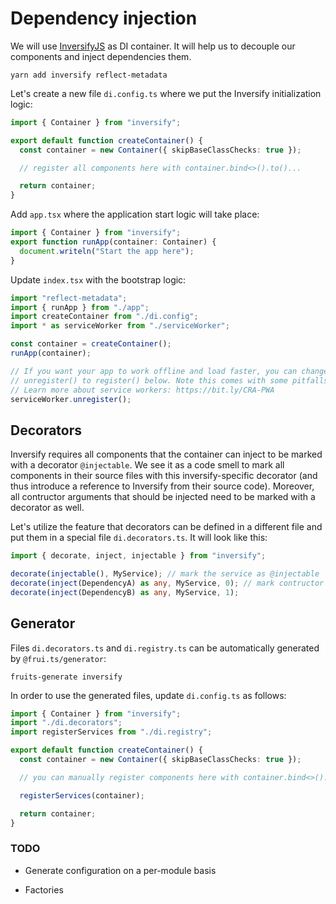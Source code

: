# Dependency injection

We will use [InversifyJS](http://inversify.io/) as DI container. It will help us to decouple our components and inject dependencies them.

    yarn add inversify reflect-metadata

Let's create a new file `di.config.ts` where we put the Inversify initialization logic:

```ts
import { Container } from "inversify";

export default function createContainer() {
  const container = new Container({ skipBaseClassChecks: true });

  // register all components here with container.bind<>().to()...

  return container;
}
```

Add `app.tsx` where the application start logic will take place:

```ts
import { Container } from "inversify";
export function runApp(container: Container) {
  document.writeln("Start the app here");
}
```

Update `index.tsx` with the bootstrap logic:

```ts
import "reflect-metadata";
import { runApp } from "./app";
import createContainer from "./di.config";
import * as serviceWorker from "./serviceWorker";

const container = createContainer();
runApp(container);

// If you want your app to work offline and load faster, you can change
// unregister() to register() below. Note this comes with some pitfalls.
// Learn more about service workers: https://bit.ly/CRA-PWA
serviceWorker.unregister();
```

## Decorators

Inversify requires all components that the container can inject to be marked with a decorator `@injectable`. We see it as a code smell to mark all components in their source files with this inversify-specific decorator (and thus introduce a reference to Inversify from their source code). Moreover, all contructor arguments that should be injected need to be marked with a decorator as well.

Let's utilize the feature that decorators can be defined in a different file and put them in a special file `di.decorators.ts`. It will look like this:

```ts
import { decorate, inject, injectable } from "inversify";

decorate(injectable(), MyService); // mark the service as @injectable
decorate(inject(DependencyA) as any, MyService, 0); // mark contructor parameters to be injected
decorate(inject(DependencyB) as any, MyService, 1);
```

## Generator

Files `di.decorators.ts` and `di.registry.ts` can be automatically generated by `@frui.ts/generator`:

    fruits-generate inversify

In order to use the generated files, update `di.config.ts` as follows:

```ts
import { Container } from "inversify";
import "./di.decorators";
import registerServices from "./di.registry";

export default function createContainer() {
  const container = new Container({ skipBaseClassChecks: true });

  // you can manually register components here with container.bind<>().to()...

  registerServices(container);

  return container;
}
```

### TODO

- Generate configuration on a per-module basis

- Factories
